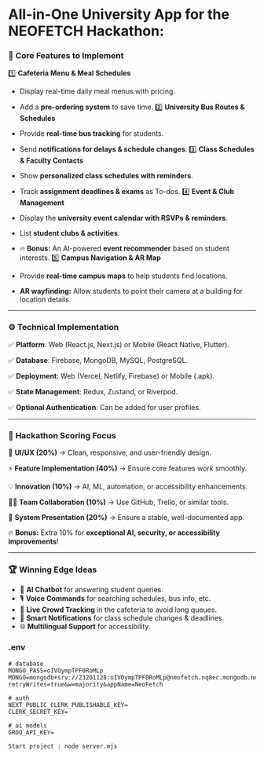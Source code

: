 # **All-in-One University App** for the **NEOFETCH Hackathon**:

### 🚀 **Core Features to Implement**

1️⃣ **Cafeteria Menu & Meal Schedules**

- Display real-time daily meal menus with pricing.
- Add a **pre-ordering system** to save time.
  2️⃣ **University Bus Routes & Schedules**

- Provide **real-time bus tracking** for students.
- Send **notifications for delays & schedule changes**.
  3️⃣ **Class Schedules & Faculty Contacts**

- Show **personalized class schedules with reminders**.
- Track **assignment deadlines & exams** as To-dos.
  4️⃣ **Event & Club Management**

- Display the **university event calendar with RSVPs & reminders**.
- List **student clubs & activities**.
- 🔥 **Bonus:** An AI-powered **event recommender** based on student interests.
  5️⃣ **Campus Navigation & AR Map**

- Provide **real-time campus maps** to help students find locations.
- **AR wayfinding:** Allow students to point their camera at a building for location details.

---

### ⚙️ **Technical Implementation**

✅ **Platform**: Web (React.js, Next.js) or Mobile (React Native, Flutter).

✅ **Database**: Firebase, MongoDB, MySQL, PostgreSQL.

✅ **Deployment**: Web (Vercel, Netlify, Firebase) or Mobile (.apk).

✅ **State Management**: Redux, Zustand, or Riverpod.

✅ **Optional Authentication**: Can be added for user profiles.

---

### 🎯 **Hackathon Scoring Focus**

🎨 **UI/UX (20%)** → Clean, responsive, and user-friendly design.

⚡ **Feature Implementation (40%)** → Ensure core features work smoothly.

💡 **Innovation (10%)** → AI, ML, automation, or accessibility enhancements.

👨‍💻 **Team Collaboration (10%)** → Use GitHub, Trello, or similar tools.

📢 **System Presentation (20%)** → Ensure a stable, well-documented app.

🔥 **Bonus:** Extra 10% for **exceptional AI, security, or accessibility improvements**!

---

### 🏆 **Winning Edge Ideas**

- 🧠 **AI Chatbot** for answering student queries.
- 🎙️ **Voice Commands** for searching schedules, bus info, etc.
- 📍 **Live Crowd Tracking** in the cafeteria to avoid long queues.
- 🔔 **Smart Notifications** for class schedule changes & deadlines.
- 🌐 **Multilingual Support** for accessibility.

### .env

```
# database
MONGO_PASS=oIVOympTPF0RoMLp
MONGO=mongodb+srv://23201128:oIVOympTPF0RoMLp@neofetch.nq8ec.mongodb.net/?retryWrites=true&w=majority&appName=NeoFetch

# auth
NEXT_PUBLIC_CLERK_PUBLISHABLE_KEY=
CLERK_SECRET_KEY=

# ai models
GROQ_API_KEY=

Start project : node server.mjs
```
